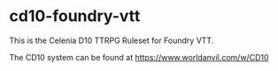 # cd10-foundry-vtt
This is the Celenia D10 TTRPG Ruleset for Foundry VTT.

The CD10 system can be found at https://www.worldanvil.com/w/CD10
